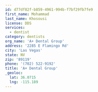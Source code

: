```yaml
---
id: d77df82f-b859-4961-994b-f7bf29fb7fe9
first_name: Mohammad
last_name: Khosousi
license: DDS
services:
  - dentist
category: dentists
org_name: 'A+ Dental Group'
address: '2285 E Flamingo Rd'
city: 'Las Vegas'
state: NV
zip: '89119'
phone: '(702) 522-9192'
title: 'A+ Dental Group'
_geoloc:
  lat: 36.0715
  lng: -115.189
---
```

